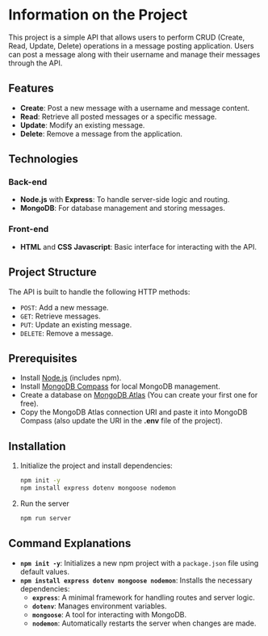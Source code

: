 
# Information on the Project

This project is a simple API that allows users to perform CRUD (Create, Read, Update, Delete) operations in a message posting application. Users can post a message along with their username and manage their messages through the API.

## Features
- **Create**: Post a new message with a username and message content.
- **Read**: Retrieve all posted messages or a specific message.
- **Update**: Modify an existing message.
- **Delete**: Remove a message from the application.

## Technologies

### Back-end
- **Node.js** with **Express**: To handle server-side logic and routing.
- **MongoDB**: For database management and storing messages.

### Front-end
- **HTML** and **CSS** **Javascript**: Basic interface for interacting with the API.

## Project Structure

The API is built to handle the following HTTP methods:
- `POST`: Add a new message.
- `GET`: Retrieve messages.
- `PUT`: Update an existing message.
- `DELETE`: Remove a message.

## Prerequisites
- Install [Node.js](https://nodejs.org/) (includes npm).
- Install [MongoDB Compass](https://www.mongodb.com/products/tools/compass) for local MongoDB management.
- Create a database on [MongoDB Atlas](https://www.mongodb.com/products/platform/atlas-database) (You can create your first one for free).
- Copy the MongoDB Atlas connection URI and paste it into MongoDB Compass (also update the URI in the **.env** file of the project).

## Installation

1. Initialize the project and install dependencies:
   ```bash
   npm init -y
   npm install express dotenv mongoose nodemon

2. Run the server
   ```bash
   npm run server

## Command Explanations
- **`npm init -y`**: Initializes a new npm project with a `package.json` file using default values.
- **`npm install express dotenv mongoose nodemon`**: Installs the necessary dependencies:
  - **`express`**: A minimal framework for handling routes and server logic.
  - **`dotenv`**: Manages environment variables.
  - **`mongoose`**: A tool for interacting with MongoDB.
  - **`nodemon`**: Automatically restarts the server when changes are made.


